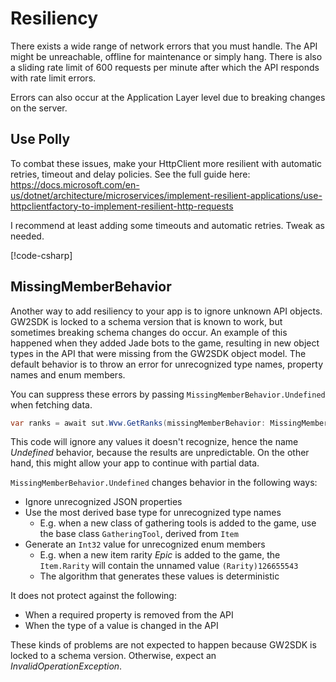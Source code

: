 # Resiliency

There exists a wide range of network errors that you must handle. The API might be unreachable, offline for maintenance or simply hang. There is also a sliding rate limit of 600 requests per minute after which the API responds with rate limit errors.

Errors can also occur at the Application Layer level due to breaking changes on the server.

## Use Polly

To combat these issues, make your HttpClient more resilient with automatic retries, timeout and delay policies. See the full guide here: <https://docs.microsoft.com/en-us/dotnet/architecture/microservices/implement-resilient-applications/use-httpclientfactory-to-implement-resilient-http-requests>

I recommend at least adding some timeouts and automatic retries. Tweak as needed.

[!code-csharp[](../../samples/PollyUsage/Program.cs)]


## MissingMemberBehavior

Another way to add resiliency to your app is to ignore unknown API objects. GW2SDK is locked to a schema version that is known to work, but sometimes breaking schema changes do occur. An example of this happened when they added Jade bots to the game, resulting in new object types in the API that were missing from the GW2SDK object model. The default behavior is to throw an error for unrecognized type names, property names and enum members.

You can suppress these errors by passing `MissingMemberBehavior.Undefined` when fetching data.

``` csharp
var ranks = await sut.Wvw.GetRanks(missingMemberBehavior: MissingMemberBehavior.Undefined);
```

This code will ignore any values it doesn't recognize, hence the name _Undefined_ behavior, because the results are unpredictable. On the other hand, this might allow your app to continue with partial data.

`MissingMemberBehavior.Undefined` changes behavior in the following ways:

- Ignore unrecognized JSON properties
- Use the most derived base type for unrecognized type names
  - E.g. when a new class of gathering tools is added to the game, use the base class `GatheringTool`, derived from `Item`
- Generate an `Int32` value for unrecognized enum members
  - E.g. when a new item rarity _Epic_ is added to the game, the `Item.Rarity` will contain the unnamed value `(Rarity)126655543`
  - The algorithm that generates these values is deterministic

It does not protect against the following:

- When a required property is removed from the API
- When the type of a value is changed in the API

These kinds of problems are not expected to happen because GW2SDK is locked to a schema version. Otherwise, expect an _InvalidOperationException_.
